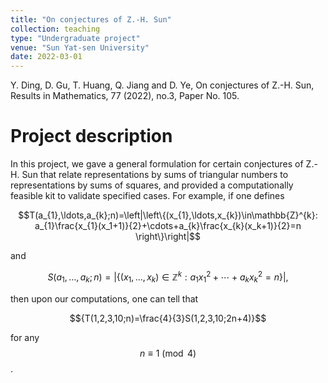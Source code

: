 ```yaml
---
title: "On conjectures of Z.-H. Sun"
collection: teaching
type: "Undergraduate project"
venue: "Sun Yat-sen University"
date: 2022-03-01
---
```


Y. Ding, D. Gu, T. Huang, Q. Jiang and D. Ye, On conjectures of Z.-H. Sun, Results in Mathematics, 77 (2022), no.3, Paper No. 105.

Project description
===

In this project, we gave a general formulation for certain conjectures of Z.-H. Sun that relate representations by sums of triangular numbers to representations 
by sums of squares, and provided a computationally feasible kit to validate specified cases. For example, if one defines

$$T(a_{1},\ldots,a_{k};n)=\left|\left\{(x_{1},\ldots,x_{k})\in\mathbb{Z}^{k}: a_{1}\frac{x_{1}(x_1+1)}{2}+\cdots+a_{k}\frac{x_{k}(x_k+1)}{2}=n \right\}\right|$$

and

$$S(a_{1},\ldots,a_{k};n)=\left|\left\{(x_{1},\ldots,x_{k})\in\mathbb{Z}^{k}: a_{1}x_{1}^{2}+\cdots+a_{k}x_{k}^{2}=n \right\}\right|,$$

then upon our computations, one can tell that

$${T(1,2,3,10;n)=\frac{4}{3}S(1,2,3,10;2n+4)}$$

for any $$n\equiv1\pmod{4}$$.

